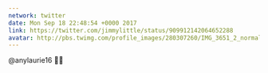```yaml
---
network: twitter
date: Mon Sep 18 22:48:54 +0000 2017
link: https://twitter.com/jimmylittle/status/909912142064652288
avatar: http://pbs.twimg.com/profile_images/280307260/IMG_3651_2_normal.jpg
---
```


@anylaurie16 🙋‍♂️
